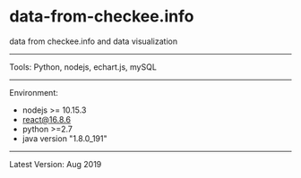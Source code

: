 # data-from-checkee.info
data from checkee.info and data visualization
**************
Tools: Python, nodejs, echart.js, mySQL
**************
Environment:
- nodejs >= 10.15.3 
- react@16.8.6
- python >=2.7
- java version "1.8.0_191"
**************
Latest Version: Aug 2019
